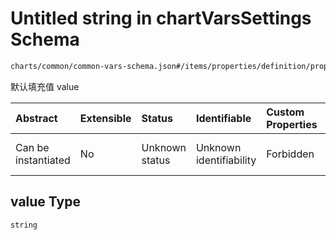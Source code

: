 # Untitled string in chartVarsSettings Schema

```txt
charts/common/common-vars-schema.json#/items/properties/definition/properties/defaultVal/properties/value
```

默认填充值 value

| Abstract            | Extensible | Status         | Identifiable            | Custom Properties | Additional Properties | Access Restrictions | Defined In                                                                                       |
| :------------------ | :--------- | :------------- | :---------------------- | :---------------- | :-------------------- | :------------------ | :----------------------------------------------------------------------------------------------- |
| Can be instantiated | No         | Unknown status | Unknown identifiability | Forbidden         | Allowed               | none                | [common-vars-schema.json\*](../out/charts/common/common-vars-schema.json "open original schema") |

## value Type

`string`
